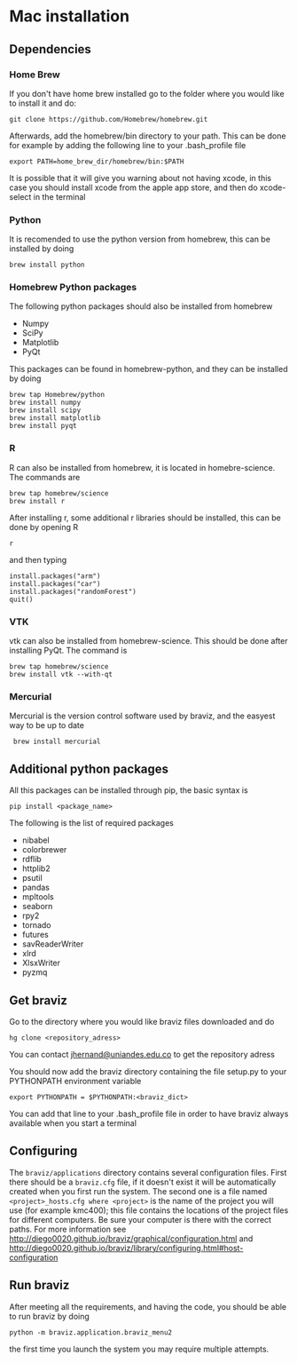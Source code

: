 # Mac installation

## Dependencies

### Home Brew
If you don't have home brew installed go to the folder where you would like to install it and do:

    git clone https://github.com/Homebrew/homebrew.git

Afterwards, add the homebrew/bin directory to your path. This can be done for example by adding the following line to your .bash_profile file

    export PATH=home_brew_dir/homebrew/bin:$PATH

It is possible that it will give you warning about not having xcode, in this case you should install xcode from the apple app store, and then do
xcode-select in the terminal

### Python
It is recomended to use the python version from homebrew, this can be installed by doing

    brew install python

### Homebrew Python packages
The following python packages should also be installed from homebrew

- Numpy
- SciPy
- Matplotlib
- PyQt

This packages can be found in homebrew-python, and they can be installed by doing

    brew tap Homebrew/python
    brew install numpy
    brew install scipy
    brew install matplotlib
    brew install pyqt

### R
R can also be installed from homebrew, it is located in homebre-science. The commands are

    brew tap homebrew/science
    brew install r

After installing r, some additional r libraries should be installed, this can be done by opening R

    r

and then typing

    install.packages("arm")
    install.packages("car")
    install.packages("randomForest")
    quit()

### VTK
vtk can also be installed from homebrew-science. This should be done after installing PyQt. The command is

    brew tap homebrew/science
    brew install vtk --with-qt

### Mercurial
Mercurial is the version control software used by braviz, and the easyest way to be up to date

     brew install mercurial

## Additional python packages

All this packages can be installed through pip, the basic syntax is

    pip install <package_name>

The following is the list of required packages

- nibabel
- colorbrewer
- rdflib
- httplib2
- psutil
- pandas
- mpltools
- seaborn
- rpy2
- tornado
- futures
- savReaderWriter
- xlrd
- XlsxWriter
- pyzmq

## Get braviz
Go to the directory where you would like braviz files downloaded and do

    hg clone <repository_adress>

You can contact jhernand@uniandes.edu.co to get the repository adress

You should now add the braviz directory containing the file setup.py to your PYTHONPATH environment variable

    export PYTHONPATH = $PYTHONPATH:<braviz_dict>

You can add that line to your .bash_profile file in order to have braviz always available when you start a terminal


## Configuring

The ``braviz/applications`` directory contains several configuration files. First there should be a ``braviz.cfg`` file,
if it doesn't exist it will be automatically created when you first run the system. The second one is a file named
``<project>_hosts.cfg where <project>`` is the name of the project you will use (for example kmc400); this file contains
the locations of the project files for different computers. Be sure your computer is there with the correct paths. For
more information see  http://diego0020.github.io/braviz/graphical/configuration.html and 
http://diego0020.github.io/braviz/library/configuring.html#host-configuration



## Run braviz
After meeting all the requirements, and having the code, you should be able to run braviz by doing

    python -m braviz.application.braviz_menu2

the first time you launch the system you may require multiple attempts.
